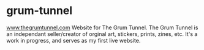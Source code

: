 # grum-tunnel

www.thegrumtunnel.com
Website for The Grum Tunnel. The Grum Tunnel is an independant seller/creator of orginal art, stickers, prints, zines, etc. 
It's a work in progress, and serves as my first live website.
